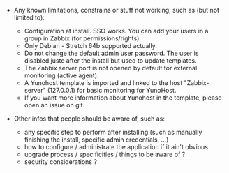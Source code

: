 * Any known limitations, constrains or stuff not working, such as (but not limited to):
    * Configuration at install. SSO works. You can add your users in a group in Zabbix (for permissions/rights).
    * Only Debian - Stretch 64b supported actually.
    * Do not change the default admin user password. The user is disabled juste after the install but used to update templates.
    * The Zabbix server port is not opened by default for external monitoring (active agent).
    * A Yunohost template is imported and linked to the host "Zabbix-server" (127.0.0.1) for basic monitoring for YunoHost.
    * If you want more information about Yunohost in the template, please open an issue on git.

* Other infos that people should be aware of, such as:
    * any specific step to perform after installing (such as manually finishing the install, specific admin credentials, ...)
    * how to configure / administrate the application if it ain't obvious
    * upgrade process / specificities / things to be aware of ?
    * security considerations ?
